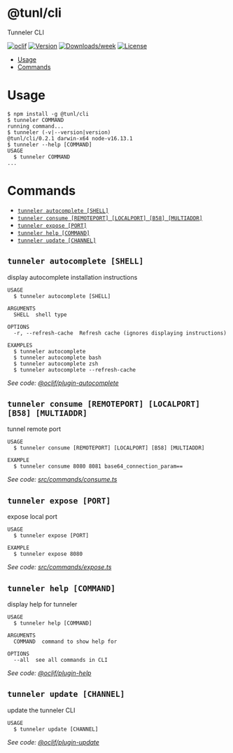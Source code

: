 @tunl/cli
=============

Tunneler CLI

[![oclif](https://img.shields.io/badge/cli-oclif-brightgreen.svg)](https://oclif.io)
[![Version](https://img.shields.io/npm/v/@tunl/cli.svg)](https://npmjs.org/package/@tunl/cli)
[![Downloads/week](https://img.shields.io/npm/dw/@tunl/cli.svg)](https://npmjs.org/package/@tunl/cli)
[![License](https://img.shields.io/npm/l/@tunl/cli.svg)](https://github.com/0x77dev/tunneler/blob/master/package.json)

<!-- toc -->
* [Usage](#usage)
* [Commands](#commands)
<!-- tocstop -->
# Usage
<!-- usage -->
```sh-session
$ npm install -g @tunl/cli
$ tunneler COMMAND
running command...
$ tunneler (-v|--version|version)
@tunl/cli/0.2.1 darwin-x64 node-v16.13.1
$ tunneler --help [COMMAND]
USAGE
  $ tunneler COMMAND
...
```
<!-- usagestop -->
# Commands
<!-- commands -->
* [`tunneler autocomplete [SHELL]`](#tunneler-autocomplete-shell)
* [`tunneler consume [REMOTEPORT] [LOCALPORT] [B58] [MULTIADDR]`](#tunneler-consume-remoteport-localport-b58-multiaddr)
* [`tunneler expose [PORT]`](#tunneler-expose-port)
* [`tunneler help [COMMAND]`](#tunneler-help-command)
* [`tunneler update [CHANNEL]`](#tunneler-update-channel)

## `tunneler autocomplete [SHELL]`

display autocomplete installation instructions

```
USAGE
  $ tunneler autocomplete [SHELL]

ARGUMENTS
  SHELL  shell type

OPTIONS
  -r, --refresh-cache  Refresh cache (ignores displaying instructions)

EXAMPLES
  $ tunneler autocomplete
  $ tunneler autocomplete bash
  $ tunneler autocomplete zsh
  $ tunneler autocomplete --refresh-cache
```

_See code: [@oclif/plugin-autocomplete](https://github.com/oclif/plugin-autocomplete/blob/v0.3.0/src/commands/autocomplete/index.ts)_

## `tunneler consume [REMOTEPORT] [LOCALPORT] [B58] [MULTIADDR]`

tunnel remote port

```
USAGE
  $ tunneler consume [REMOTEPORT] [LOCALPORT] [B58] [MULTIADDR]

EXAMPLE
  $ tunneler consume 8080 8081 base64_connection_param==
```

_See code: [src/commands/consume.ts](https://github.com/0x77dev/tunneler/blob/v0.2.1/src/commands/consume.ts)_

## `tunneler expose [PORT]`

expose local port

```
USAGE
  $ tunneler expose [PORT]

EXAMPLE
  $ tunneler expose 8080
```

_See code: [src/commands/expose.ts](https://github.com/0x77dev/tunneler/blob/v0.2.1/src/commands/expose.ts)_

## `tunneler help [COMMAND]`

display help for tunneler

```
USAGE
  $ tunneler help [COMMAND]

ARGUMENTS
  COMMAND  command to show help for

OPTIONS
  --all  see all commands in CLI
```

_See code: [@oclif/plugin-help](https://github.com/oclif/plugin-help/blob/v3.2.2/src/commands/help.ts)_

## `tunneler update [CHANNEL]`

update the tunneler CLI

```
USAGE
  $ tunneler update [CHANNEL]
```

_See code: [@oclif/plugin-update](https://github.com/oclif/plugin-update/blob/v1.3.10/src/commands/update.ts)_
<!-- commandsstop -->
